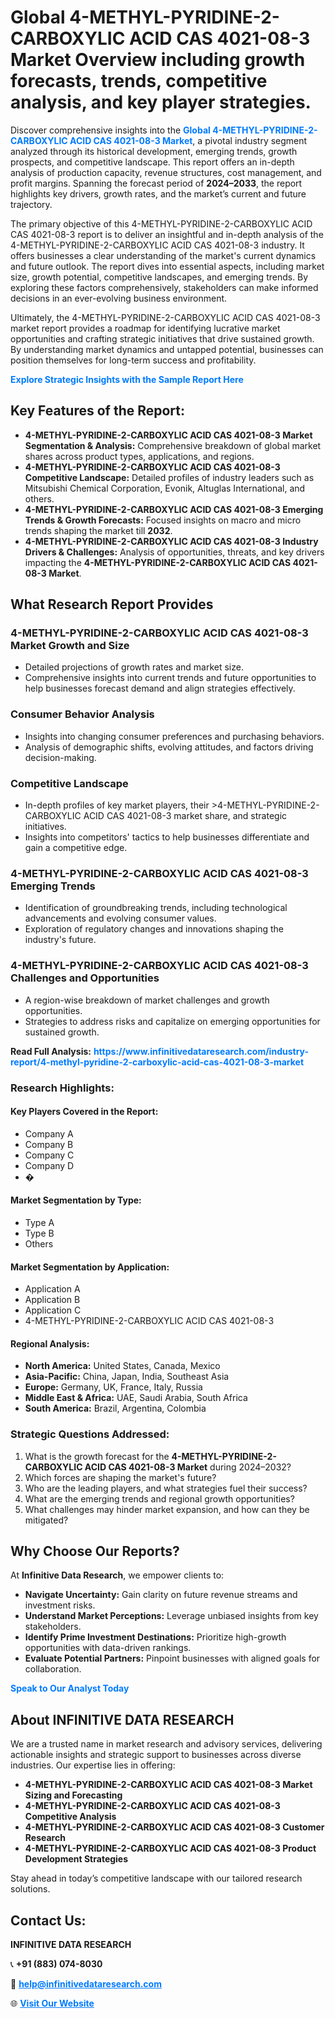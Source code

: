 <h1>Global 4-METHYL-PYRIDINE-2-CARBOXYLIC ACID CAS 4021-08-3 Market Overview including growth forecasts, trends, competitive analysis, and key player strategies.</h1>
<p>
Discover comprehensive insights into the 
<a href="https://www.infinitivedataresearch.com/industry-report/4-methyl-pyridine-2-carboxylic-acid-cas-4021-08-3-market" rel="dofollow" style="color: #007BFF; text-decoration: none;"><strong>Global 4-METHYL-PYRIDINE-2-CARBOXYLIC ACID CAS 4021-08-3 Market</strong></a>, a pivotal industry segment analyzed through its historical development, emerging trends, growth prospects, and competitive landscape. This report offers an in-depth analysis of production capacity, revenue structures, cost management, and profit margins. Spanning the forecast period of <strong>2024–2033</strong>, the report highlights key drivers, growth rates, and the market’s current and future trajectory.
</p>
<p>
The primary objective of this 4-METHYL-PYRIDINE-2-CARBOXYLIC ACID CAS 4021-08-3 report is to deliver an insightful and in-depth analysis of the 4-METHYL-PYRIDINE-2-CARBOXYLIC ACID CAS 4021-08-3 industry. It offers businesses a clear understanding of the market's current dynamics and future outlook. The report dives into essential aspects, including market size, growth potential, competitive landscapes, and emerging trends. By exploring these factors comprehensively, stakeholders can make informed decisions in an ever-evolving business environment.
</p>
<p>
Ultimately, the 4-METHYL-PYRIDINE-2-CARBOXYLIC ACID CAS 4021-08-3 market report provides a roadmap for identifying lucrative market opportunities and crafting strategic initiatives that drive sustained growth. By understanding market dynamics and untapped potential, businesses can position themselves for long-term success and profitability.
</p>
<p>
<a href="https://www.infinitivedataresearch.com/request-sample/reportId=112232" style="color: #007BFF; text-decoration: none;"><strong>Explore Strategic Insights with the Sample Report Here</strong></a>
</p>

<h2>Key Features of the Report:</h2>
<ul>
<li><strong>4-METHYL-PYRIDINE-2-CARBOXYLIC ACID CAS 4021-08-3 Market Segmentation & Analysis:</strong> Comprehensive breakdown of global market shares across product types, applications, and regions.</li>
<li><strong>4-METHYL-PYRIDINE-2-CARBOXYLIC ACID CAS 4021-08-3 Competitive Landscape:</strong> Detailed profiles of industry leaders such as Mitsubishi Chemical Corporation, Evonik, Altuglas International, and others.</li>
<li><strong>4-METHYL-PYRIDINE-2-CARBOXYLIC ACID CAS 4021-08-3 Emerging Trends & Growth Forecasts:</strong> Focused insights on macro and micro trends shaping the market till <strong>2032</strong>.</li>
<li><strong>4-METHYL-PYRIDINE-2-CARBOXYLIC ACID CAS 4021-08-3 Industry Drivers & Challenges:</strong> Analysis of opportunities, threats, and key drivers impacting the <strong>4-METHYL-PYRIDINE-2-CARBOXYLIC ACID CAS 4021-08-3 Market</strong>.</li>
</ul>

<h2>What Research Report Provides</h2>
<h3>4-METHYL-PYRIDINE-2-CARBOXYLIC ACID CAS 4021-08-3 Market Growth and Size</h3>
<ul>
<li>Detailed projections of growth rates and market size.</li>
<li>Comprehensive insights into current trends and future opportunities to help businesses forecast demand and align strategies effectively.</li>
</ul>

<h3>Consumer Behavior Analysis</h3>
<ul>
<li>Insights into changing consumer preferences and purchasing behaviors.</li>
<li>Analysis of demographic shifts, evolving attitudes, and factors driving decision-making.</li>
</ul>

<h3>Competitive Landscape</h3>
<ul>
<li>In-depth profiles of key market players, their >4-METHYL-PYRIDINE-2-CARBOXYLIC ACID CAS 4021-08-3 market share, and strategic initiatives.</li>
<li>Insights into competitors' tactics to help businesses differentiate and gain a competitive edge.</li>
</ul>

<h3>4-METHYL-PYRIDINE-2-CARBOXYLIC ACID CAS 4021-08-3 Emerging Trends</h3>
<ul>
<li>Identification of groundbreaking trends, including technological advancements and evolving consumer values.</li>
<li>Exploration of regulatory changes and innovations shaping the industry's future.</li>
</ul>

<h3>4-METHYL-PYRIDINE-2-CARBOXYLIC ACID CAS 4021-08-3 Challenges and Opportunities</h3>
<ul>
<li>A region-wise breakdown of market challenges and growth opportunities.</li>
<li>Strategies to address risks and capitalize on emerging opportunities for sustained growth.</li>
</ul>
<p><strong>Read Full Analysis:</strong> <a href="https://www.infinitivedataresearch.com/industry-report/4-methyl-pyridine-2-carboxylic-acid-cas-4021-08-3-market" rel="dofollow" style="color: #007BFF; text-decoration: none;"><strong>https://www.infinitivedataresearch.com/industry-report/4-methyl-pyridine-2-carboxylic-acid-cas-4021-08-3-market</strong></a></p>
<h3>Research Highlights:</h3>
<h4>Key Players Covered in the Report:</h4>
<ul><li>Company A</li><li>Company B</li><li>Company C</li><li>Company D</li><li>�</li></ul>
<h4>Market Segmentation by Type:</h4>
<ul><li>Type A</li><li>Type B</li><li>Others</li></ul>
<h4>Market Segmentation by Application:</h4>
<ul><li>Application A</li><li>Application B</li><li>Application C</li><li>4-METHYL-PYRIDINE-2-CARBOXYLIC ACID CAS 4021-08-3</li></ul>

<h4>Regional Analysis:</h4>
<ul>
<li><strong>North America:</strong> United States, Canada, Mexico</li>
<li><strong>Asia-Pacific:</strong> China, Japan, India, Southeast Asia</li>
<li><strong>Europe:</strong> Germany, UK, France, Italy, Russia</li>
<li><strong>Middle East & Africa:</strong> UAE, Saudi Arabia, South Africa</li>
<li><strong>South America:</strong> Brazil, Argentina, Colombia</li>
</ul>

<h3>Strategic Questions Addressed:</h3>
<ol>
<li>What is the growth forecast for the <strong>4-METHYL-PYRIDINE-2-CARBOXYLIC ACID CAS 4021-08-3 Market</strong> during 2024–2032?</li>
<li>Which forces are shaping the market's future?</li>
<li>Who are the leading players, and what strategies fuel their success?</li>
<li>What are the emerging trends and regional growth opportunities?</li>
<li>What challenges may hinder market expansion, and how can they be mitigated?</li>
</ol>

<h2>Why Choose Our Reports?</h2>
<p>At <strong>Infinitive Data Research</strong>, we empower clients to:</p>
<ul>
<li><strong>Navigate Uncertainty:</strong> Gain clarity on future revenue streams and investment risks.</li>
<li><strong>Understand Market Perceptions:</strong> Leverage unbiased insights from key stakeholders.</li>
<li><strong>Identify Prime Investment Destinations:</strong> Prioritize high-growth opportunities with data-driven rankings.</li>
<li><strong>Evaluate Potential Partners:</strong> Pinpoint businesses with aligned goals for collaboration.</li>
</ul>
<p><a href="https://www.infinitivedataresearch.com/industry-report/4-methyl-pyridine-2-carboxylic-acid-cas-4021-08-3-market" rel="dofollow" style="color: #007BFF; text-decoration: none;"><strong>Speak to Our Analyst Today</strong></a></p>

<h2>About INFINITIVE DATA RESEARCH</h2>
<p>We are a trusted name in market research and advisory services, delivering actionable insights and strategic support to businesses across diverse industries. Our expertise lies in offering:</p>
<ul>
<li><strong>4-METHYL-PYRIDINE-2-CARBOXYLIC ACID CAS 4021-08-3 Market Sizing and Forecasting</strong></li>
<li><strong>4-METHYL-PYRIDINE-2-CARBOXYLIC ACID CAS 4021-08-3 Competitive Analysis</strong></li>
<li><strong>4-METHYL-PYRIDINE-2-CARBOXYLIC ACID CAS 4021-08-3 Customer Research</strong></li>
<li><strong>4-METHYL-PYRIDINE-2-CARBOXYLIC ACID CAS 4021-08-3 Product Development Strategies</strong></li>
</ul>
<p>Stay ahead in today’s competitive landscape with our tailored research solutions.</p>

<h2>Contact Us:</h2>
<p><strong>INFINITIVE DATA RESEARCH</strong></p>
<p>📞 <strong>+91 (883) 074-8030</strong></p>
<p>📧 <strong><a href="mailto:help@infinitivedataresearch.com" style="color: #007BFF;">help@infinitivedataresearch.com</a></strong></p>
<p>🌐 <strong><a href="https://www.infinitivedataresearch.com" rel="dofollow" style="color: #007BFF;">Visit Our Website</a></strong></p>